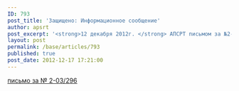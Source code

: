 ```yaml
---
ID: 793
post_title: 'Защищено: Информационное сообщение'
author: apsrt
post_excerpt: '<strong>12 декабря 2012г. </strong> АПСРТ письмом за №2-03/296 направлены в Росимущество предложения в отношений условий отчуждения федерального имущества на ВВТ с перечнем организаций, подтвердивших свое участие в приватизации федерального имущества речных портов.'
layout: post
permalink: /base/articles/793
published: true
post_date: 2012-12-17 17:21:00
---
```

<a href="http://www.apsrt.ru/docs/trr8.doc"><span style="text-decoration:underline;">письмо за № 2-03/296</span></a>